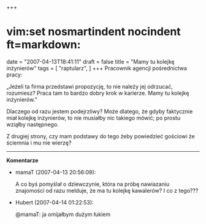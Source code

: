 +++
# vim:set nosmartindent nocindent ft=markdown:
date = "2007-04-13T18:41:11"
draft = false
title = "Mamy tu kolejkę inżynierów"
tags = [ "raptularz", ]
+++
Pracownik agencji pośrednictwa pracy:

„Jeżeli ta firma przedstawi propozycję, to nie należy jej odrzucać, rozumiesz?
Praca tam to bardzo dobry krok w karierze. Mamy tu kolejkę inżynierów.”

Dlaczego od razu jestem podejrzliwy? Może dlatego, że gdyby faktycznie miał
kolejkę inżynierów, to nie musiałby nic takiego mówić; po prostu wziąłby
następnego.

Z drugiej strony, czy mam podstawy do tego żeby powiedzieć gościowi że
ściemnia i mu nie wierzę?

----
**Komentarze**

* mamaT (2007-04-13 20:56:09): <p>A co byś pomyślał o dziewczynie, która na
  próbę nawiazaniu znajomości od razu melduje, że ma tu kolejkę kawalerów? I co
  z tego???</p>
* Hubert (2007-04-14 01:22:53): <p>@mamaT: ja omijałbym dużym łukiem</p>
